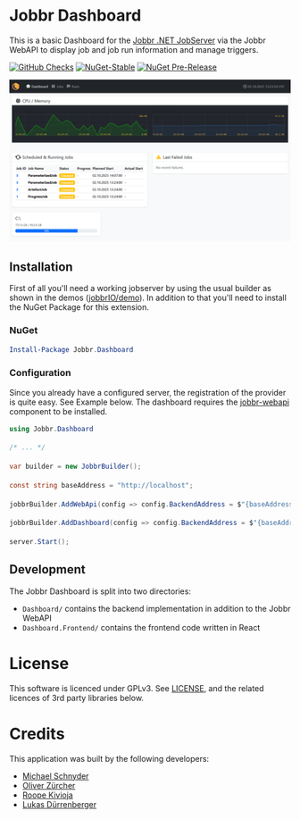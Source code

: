 # Jobbr Dashboard

This is a basic Dashboard for the [Jobbr .NET JobServer](http://www.jobbr.io) via the Jobbr WebAPI to display job and job run information and manage triggers.

[![GitHub Checks](https://img.shields.io/github/check-runs/jobbrIO/jobbr/master)](https://github.com/jobbrIO/jobbr/actions/workflows/ci.yml)
[![NuGet-Stable](https://img.shields.io/nuget/v/Jobbr.Dashboard?label=NuGet%20stable)](https://www.nuget.org/packages/Jobbr.Dashboard)
[![NuGet Pre-Release](https://img.shields.io/nuget/vpre/Jobbr.Dashboard?label=NuGet%20pre)](https://www.nuget.org/packages/Jobbr.Dashboard)

![Jobbr Dashboard](Jobbr.Dashboard.png)

## Installation

First of all you'll need a working jobserver by using the usual builder as shown in the demos ([jobbrIO/demo](https://github.com/jobbrIO/demo)).
In addition to that you'll need to install the NuGet Package for this extension.

### NuGet

```powershell
Install-Package Jobbr.Dashboard
```

### Configuration

Since you already have a configured server, the registration of the provider is quite easy. See Example below.
The dashboard requires the [jobbr-webapi](https://github.com/jobbrIO/jobbr/tree/master/src/WebAPI) component to be installed.

```c#
using Jobbr.Dashboard

/* ... */

var builder = new JobbrBuilder();

const string baseAddress = "http://localhost";

jobbrBuilder.AddWebApi(config => config.BackendAddress = $"{baseAddress}:1338"); // you must host it under a different port (in future, this will be configurable)

jobbrBuilder.AddDashboard(config => config.BackendAddress = $"{baseAddress}:1337");

server.Start();
```

## Development

The Jobbr Dashboard is split into two directories:

- `Dashboard/` contains the backend implementation in addition to the Jobbr WebAPI
- `Dashboard.Frontend/` contains the frontend code written in React

# License

This software is licenced under GPLv3. See [LICENSE](LICENSE), and the related licences of 3rd party libraries below.

# Credits

This application was built by the following developers:
* [Michael Schnyder](https://github.com/michaelschnyder)
* [Oliver Zürcher](https://github.com/olibanjoli)
* [Roope Kivioja](https://github.com/RKivioja)
* [Lukas Dürrenberger](https://github.com/eXpl0it3r)
